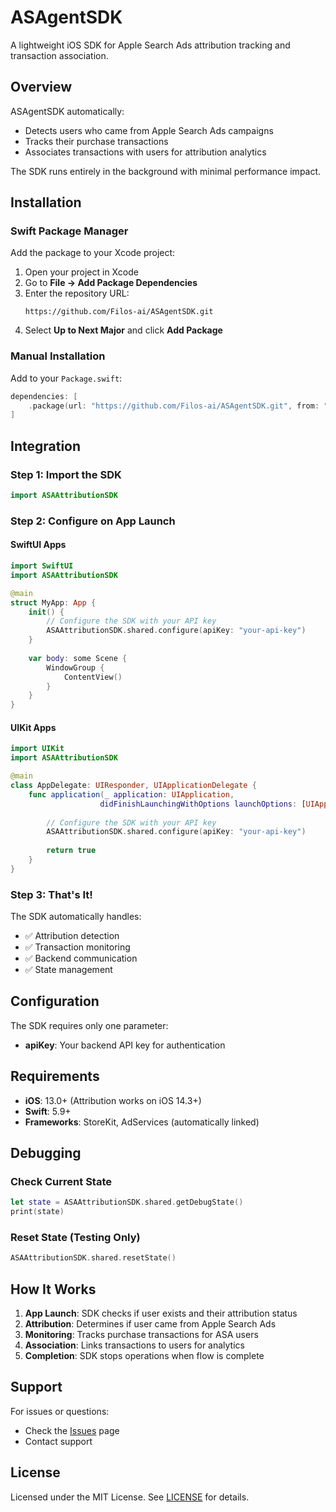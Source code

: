 # ASAgentSDK

A lightweight iOS SDK for Apple Search Ads attribution tracking and transaction association.

## Overview

ASAgentSDK automatically:
- Detects users who came from Apple Search Ads campaigns
- Tracks their purchase transactions
- Associates transactions with users for attribution analytics

The SDK runs entirely in the background with minimal performance impact.

## Installation

### Swift Package Manager

Add the package to your Xcode project:

1. Open your project in Xcode
2. Go to **File → Add Package Dependencies**
3. Enter the repository URL:
   ```
   https://github.com/Filos-ai/ASAgentSDK.git
   ```
4. Select **Up to Next Major** and click **Add Package**

### Manual Installation

Add to your `Package.swift`:

```swift
dependencies: [
    .package(url: "https://github.com/Filos-ai/ASAgentSDK.git", from: "1.0.1")
]
```

## Integration

### Step 1: Import the SDK

```swift
import ASAAttributionSDK
```

### Step 2: Configure on App Launch

#### SwiftUI Apps

```swift
import SwiftUI
import ASAAttributionSDK

@main
struct MyApp: App {
    init() {
        // Configure the SDK with your API key
        ASAAttributionSDK.shared.configure(apiKey: "your-api-key")
    }
    
    var body: some Scene {
        WindowGroup {
            ContentView()
        }
    }
}
```

#### UIKit Apps

```swift
import UIKit
import ASAAttributionSDK

@main
class AppDelegate: UIResponder, UIApplicationDelegate {
    func application(_ application: UIApplication, 
                    didFinishLaunchingWithOptions launchOptions: [UIApplication.LaunchOptionsKey: Any]?) -> Bool {
        
        // Configure the SDK with your API key
        ASAAttributionSDK.shared.configure(apiKey: "your-api-key")
        
        return true
    }
}
```

### Step 3: That's It!

The SDK automatically handles:
- ✅ Attribution detection
- ✅ Transaction monitoring
- ✅ Backend communication
- ✅ State management

## Configuration

The SDK requires only one parameter:

- **apiKey**: Your backend API key for authentication

## Requirements

- **iOS**: 13.0+ (Attribution works on iOS 14.3+)
- **Swift**: 5.9+
- **Frameworks**: StoreKit, AdServices (automatically linked)

## Debugging

### Check Current State
```swift
let state = ASAAttributionSDK.shared.getDebugState()
print(state)
```

### Reset State (Testing Only)
```swift
ASAAttributionSDK.shared.resetState()
```

## How It Works

1. **App Launch**: SDK checks if user exists and their attribution status
2. **Attribution**: Determines if user came from Apple Search Ads
3. **Monitoring**: Tracks purchase transactions for ASA users
4. **Association**: Links transactions to users for analytics
5. **Completion**: SDK stops operations when flow is complete

## Support

For issues or questions:
- Check the [Issues](https://github.com/Filos-ai/ASAgentSDK/issues) page
- Contact support

## License

Licensed under the MIT License. See [LICENSE](LICENSE) for details. 
